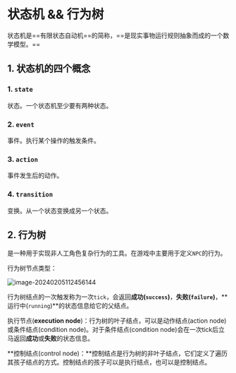 # 状态机 && 行为树

状态机是==有限状态自动机==的简称，==是现实事物运行规则抽象而成的一个数学模型。==

## 1. 状态机的四个概念

### 1. `state`

状态。一个状态机至少要有两种状态。

### 2. `event`

事件。执行某个操作的触发条件。

### 3. `action`

事件发生后的动作。

### 4. `transition`

变换。从一个状态变换成另一个状态。



## 2. 行为树

是一种用于实现非人工角色复杂行为的工具。在游戏中主要用于定义`NPC`的行为。

行为树节点类型：

![image-20240205112456144](C:\Users\maoqin01\AppData\Roaming\Typora\typora-user-images\image-20240205112456144.png)

行为树结点的一次触发称为一次`tick`，会返回**成功(`success`)**，**失败(`failure`)**，**运行中(`running`)**的状态信息给它的父结点。

执行节点(**execution node**)：行为树的叶子结点，可以是动作结点(action node)或条件结点(condition node)。对于条件结点(condition node)会在一次tick后立马返回**成功**或**失败**的状态信息。

**控制结点(control node)：**控制结点是行为树的非叶子结点，它们定义了遍历其孩子结点的方式。控制结点的孩子可以是执行结点，也可以是控制结点。